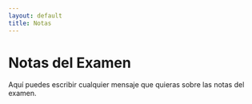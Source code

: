 ```yaml
---
layout: default
title: Notas
---
```


# Notas del Examen
Aquí puedes escribir cualquier mensaje que quieras sobre las notas del examen.
